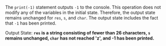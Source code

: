 The `print(-1)` statement outputs `-1` to the console. This operation does not modify any of the variables in the initial state. Therefore, the output state remains unchanged for `res`, `s`, and `char`. The output state includes the fact that `-1` has been printed.

Output State: **`res` is a string consisting of fewer than 26 characters, `s` remains unchanged, `char` has not reached 'z', and -1 has been printed.**